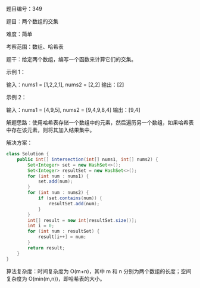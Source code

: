 题目编号：349

题目：两个数组的交集

难度：简单

考察范围：数组、哈希表

题干：给定两个数组，编写一个函数来计算它们的交集。

示例 1：

输入：nums1 = [1,2,2,1], nums2 = [2,2]
输出：[2]

示例 2：

输入：nums1 = [4,9,5], nums2 = [9,4,9,8,4]
输出：[9,4]

解题思路：使用哈希表存储一个数组中的元素，然后遍历另一个数组，如果哈希表中存在该元素，则将其加入结果集中。

解决方案：

```java
class Solution {
    public int[] intersection(int[] nums1, int[] nums2) {
        Set<Integer> set = new HashSet<>();
        Set<Integer> resultSet = new HashSet<>();
        for (int num : nums1) {
            set.add(num);
        }
        for (int num : nums2) {
            if (set.contains(num)) {
                resultSet.add(num);
            }
        }
        int[] result = new int[resultSet.size()];
        int i = 0;
        for (int num : resultSet) {
            result[i++] = num;
        }
        return result;
    }
}
```

算法复杂度：时间复杂度为 O(m+n)，其中 m 和 n 分别为两个数组的长度；空间复杂度为 O(min(m,n))，即哈希表的大小。